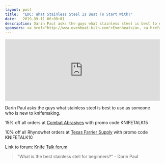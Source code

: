 ```yaml
---
layout: post
title:  "EDC: What Stainless Steel Is Best To Start With?"
date:   2019-09-11 00:00:01
description: Darin Paul asks the guys what stainless steel is best to use as someone who is new to knifemaking. . 
sponsors: <a href="http://www.evenheat-kiln.com">Evenheat</a>, <a href="http://www.combatabrasives.com">Combat Abrasives</a>, <a href="https://www.indasa-abrasives.com">IndasaUSA</a>, and <a href="http://www.texasfarriersupply.com">Texas Farrier Supply</a>.
---
```

                
<iframe height="200px" width="100%" frameborder="no" scrolling="no" seamless src="https://player.simplecast.com/8dcc0621-c48d-418a-ae48-88e44fc16cdf?dark=false"></iframe>

Darin Paul asks the guys what stainless steel is best to use as someone who is new to knifemaking.         

            
  








  
15% off all orders at  <a href="http://www.combatabrasives.com">Combat Abrasives</a> with promo code KNIFETALK15

10% off all Rhynowhet orders at  <a href="http://www.texasfarriersupply.com">Texas Farrier Supply</a> with promo code KNIFETALK10
 

   
  

Link to forum: <a href="http://forum.knifetalk.net">Knife Talk forum</a>




 


<blockquote class="largeQuote">“What is the best stainless stell for beginners?" - Darin Paul</blockquote>



